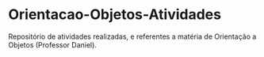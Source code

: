 # Orientacao-Objetos-Atividades
Repositório de atividades realizadas, e referentes a matéria de Orientação a Objetos (Professor Daniel).
